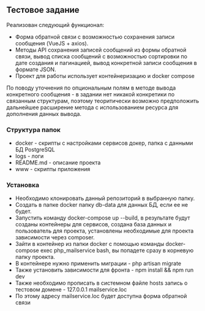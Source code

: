 ## Тестовое задание

Реализован следующий функционал:

- Форма обратной связи с возможностью сохранения записи сообщения (VueJS + axios).
- Методы API сохранения записей сообщений из формы обратной связи, вывод списка сообщений с возможностью сортировки по дате создания и пагинацией, вывод конкретной записи сообщения в формате JSON.
- Проект для работы использует контейнеризацию и docker compose

По поводу уточнения по опциональным полям в методе вывода конкретного сообщения - в задании нет никакой конкретики по связанным структурам, поэтому теоритически возможно предположить дальнейшее расширение метода с использованием ресурса для дополнения данных вывода. 

### Структура папок
 - docker - скрипты с настройками сервисов докер, папка с данными БД PostgreSQL
 - logs - логи
 - README.md - описание проекта
 - www - скрипты приложения
 
### Установка
- Необходимо клонировать данный репозиторий в выбранную папку.
- Создать в папке docker папку db-data для данных БД, если ее не будет.
- Запустить команду docker-compose up --build, в результате будут созданы контейнеры для сервисов, создана база данных и пользователь для проекта, установлены необходимые для проекта зависимости через composer.
- Зайти в контейнер из папки docker с помощью команды docker-compose exec php_mailservice bash, вы попадете сразу в корневую папку проекта.
- В контейнере нужно применить миграции - php artisan migrate
- Также установить зависимости для фронта - npm install && npm run dev
- Также необходимо прописать в системном файле hosts запись о тестовом домене - 127.0.0.1  mailservice.loc
- По этому адресу mailservice.loc будет доступна форма обратной связи

